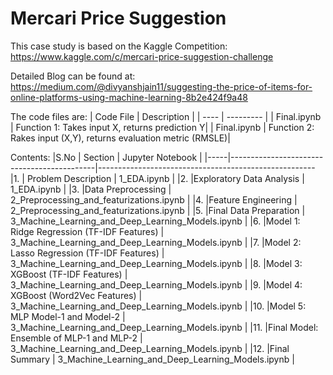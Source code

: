 # Mercari Price Suggestion
This case study is based on the Kaggle Competition: https://www.kaggle.com/c/mercari-price-suggestion-challenge

Detailed Blog can be found at: https://medium.com/@divyanshjain11/suggesting-the-price-of-items-for-online-platforms-using-machine-learning-8b2e424f9a48

The code files are:
| Code File | Description  | 
| ----      | ---------    |
| Final.ipynb    | Function 1: Takes input X, returns prediction Y|
| Final.ipynb    | Function 2: Rakes input (X,Y), returns evaluation metric (RMSLE)|

Contents:
|S.No |	Section                                    |	Jupyter Notebook                                     |
|-----|--------------------------------------------|------------------------------------------------------
|1.	  | Problem Description	                       | 1_EDA.ipynb                                          |
|2.	  |Exploratory Data Analysis                   |	1_EDA.ipynb                                          |
|3.	  |Data Preprocessing	                         | 2_Preprocessing_and_featurizations.ipynb             |
|4.	  |Feature Engineering	                        | 2_Preprocessing_and_featurizations.ipynb             |
|5.	  |Final Data Preparation                      | 3_Machine_Learning_and_Deep_Learning_Models.ipynb    |
|6.		 |Model 1: Ridge Regression (TF-IDF Features) | 3_Machine_Learning_and_Deep_Learning_Models.ipynb    |
|7.	  |Model 2: Lasso Regression (TF-IDF Features) | 3_Machine_Learning_and_Deep_Learning_Models.ipynb    |
|8.	  |Model 3: XGBoost (TF-IDF Features)          | 3_Machine_Learning_and_Deep_Learning_Models.ipynb    |
|9.	  |Model 4: XGBoost (Word2Vec Features)        | 3_Machine_Learning_and_Deep_Learning_Models.ipynb    |
|10.	 |Model 5: MLP Model-1 and Model-2            | 3_Machine_Learning_and_Deep_Learning_Models.ipynb    |
|11.	 |Final Model: Ensemble of MLP-1 and MLP-2    | 3_Machine_Learning_and_Deep_Learning_Models.ipynb    |
|12.	 |Final Summary                               | 3_Machine_Learning_and_Deep_Learning_Models.ipynb    |
